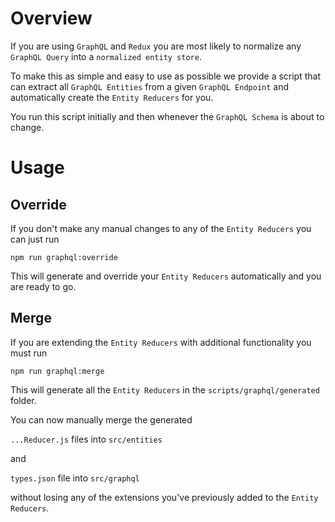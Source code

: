 # Overview

If you are using `GraphQL` and `Redux` you are most likely to normalize any `GraphQL Query`
into a `normalized entity store`.

To make this as simple and easy to use as possible we provide a script that can extract all
`GraphQL Entities` from a given `GraphQL Endpoint` and automatically create the `Entity Reducers`
for you.

You run this script initially and then whenever the `GraphQL Schema` is about to change.

# Usage

## Override

If you don't make any manual changes to any of the `Entity Reducers` you can just run

`npm run graphql:override`

This will generate and override your `Entity Reducers` automatically and you are ready to go.

## Merge

If you are extending the `Entity Reducers` with additional functionality you must run

`npm run graphql:merge`

This will generate all the `Entity Reducers` in the `scripts/graphql/generated` folder.

You can now manually merge the generated

`...Reducer.js` files into `src/entities`

and
 
 `types.json` file into `src/graphql`

without losing any of the extensions you've previously added to the `Entity Reducers`.
